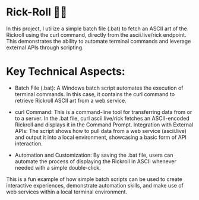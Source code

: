 # Rick-Roll 🕺🏻
In this project, I utilize a simple batch file (.bat) to fetch an ASCII art of the Rickroll using the curl command, directly from the ascii.live/rick endpoint. This demonstrates the ability to automate terminal commands and leverage external APIs through scripting.

# Key Technical Aspects:

- Batch File (.bat): A Windows batch script automates the execution of terminal commands. In this case, it contains the curl command to retrieve Rickroll ASCII art from a web service.

- curl Command: This is a command-line tool for transferring data from or to a server. In the .bat file, curl ascii.live/rick fetches an ASCII-encoded Rickroll and displays it in the Command Prompt.
   Integration with External APIs: The script shows how to pull data from a web service (ascii.live) and output it into a local environment, showcasing a basic form of API interaction.
- Automation and Customization: By saving the .bat file, users can automate the process of displaying the Rickroll in ASCII whenever needed with a simple double-click.

  
This is a fun example of how simple batch scripts can be used to create interactive experiences, demonstrate automation skills, and make use of web services within a local terminal environment.
